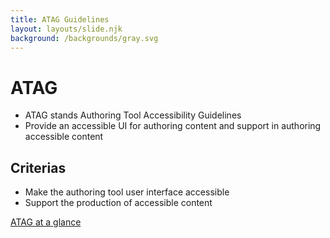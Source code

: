```yaml
---
title: ATAG Guidelines
layout: layouts/slide.njk
background: /backgrounds/gray.svg
---
```


# ATAG

- ATAG stands Authoring Tool Accessibility Guidelines
- Provide an accessible UI for authoring content and support in authoring accessible content

## Criterias

- Make the authoring tool user interface accessible
- Support the production of accessible content

[ATAG at a glance](https://www.w3.org/WAI/standards-guidelines/atag/glance/)
